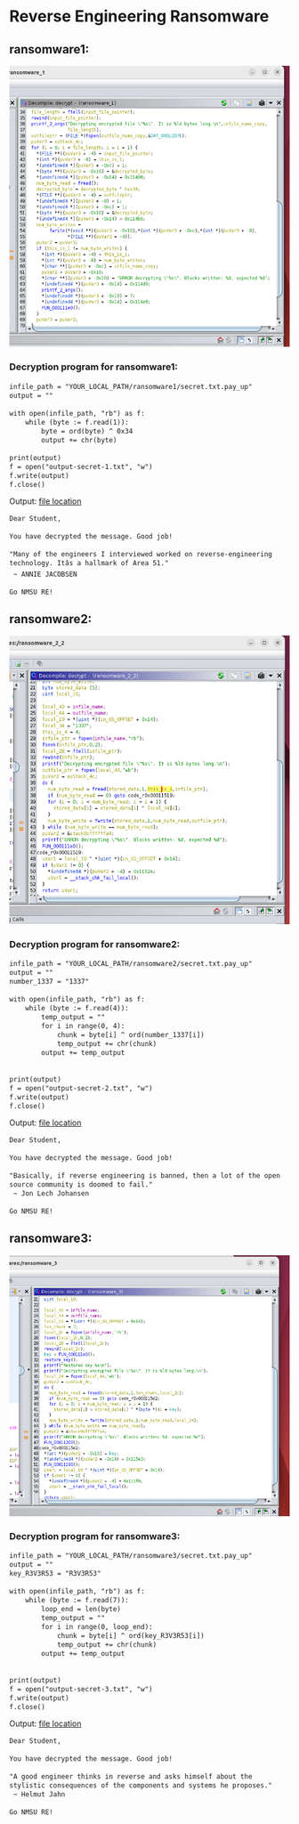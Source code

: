 # Reverse Engineering Ransomware

## ransomware1:

![ransom1 ghidra ss](images/ransom_1.png)

### Decryption program for ransomware1:

```
infile_path = "YOUR_LOCAL_PATH/ransomware1/secret.txt.pay_up"
output = ""

with open(infile_path, "rb") as f:
    while (byte := f.read(1)):
        byte = ord(byte) ^ 0x34
        output += chr(byte)

print(output)
f = open("output-secret-1.txt", "w")
f.write(output)
f.close()

```

Output: [file location](ransom-decrypted-file/output-secret-1.txt)

```
Dear Student,

You have decrypted the message. Good job!

"Many of the engineers I interviewed worked on reverse-engineering technology. Itâs a hallmark of Area 51."
 ~ ANNIE JACOBSEN

Go NMSU RE!

```

## ransomware2:

![ransom2 ghidra ss](images/ransom_2.png)

### Decryption program for ransomware2:

```
infile_path = "YOUR_LOCAL_PATH/ransomware2/secret.txt.pay_up"
output = ""
number_1337 = "1337"

with open(infile_path, "rb") as f:
    while (byte := f.read(4)):
        temp_output = ""
        for i in range(0, 4):
            chunk = byte[i] ^ ord(number_1337[i])
            temp_output += chr(chunk)
        output += temp_output
            
    
print(output)
f = open("output-secret-2.txt", "w")
f.write(output)
f.close()

```

Output: [file location](ransom-decrypted-file/output-secret-2.txt)

```
Dear Student,

You have decrypted the message. Good job!

"Basically, if reverse engineering is banned, then a lot of the open source community is doomed to fail."
 ~ Jon Lech Johansen

Go NMSU RE!

```

## ransomware3:

![ransom3 ghidra ss](images/ransom_3.png)

### Decryption program for ransomware3:

```
infile_path = "YOUR_LOCAL_PATH/ransomware3/secret.txt.pay_up"
output = ""
key_R3V3R53 = "R3V3R53"

with open(infile_path, "rb") as f:
    while (byte := f.read(7)):
        loop_end = len(byte)
        temp_output = ""
        for i in range(0, loop_end):
            chunk = byte[i] ^ ord(key_R3V3R53[i])
            temp_output += chr(chunk)
        output += temp_output
            
    
print(output)
f = open("output-secret-3.txt", "w")
f.write(output)
f.close()

```

Output: [file location](ransom-decrypted-file/output-secret-3.txt)

```
Dear Student,

You have decrypted the message. Good job!

"A good engineer thinks in reverse and asks himself about the stylistic consequences of the components and systems he proposes."
 ~ Helmut Jahn

Go NMSU RE!

```
